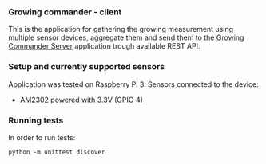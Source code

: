 ### Growing commander - client

This is the application for gathering the growing measurement using multiple sensor devices, 
aggregate them and send them to the [Growing Commander Server](https://github.com/mjarosie/growing-commander-server)
application trough available REST API.

### Setup and currently supported sensors

Application was tested on Raspberry Pi 3. Sensors connected to the device:

- AM2302 powered with 3.3V (GPIO 4)

### Running tests

In order to run tests:

``` python -m unittest discover ```

